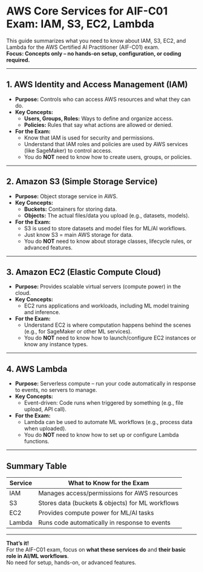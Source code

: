# AWS Core Services for AIF-C01 Exam: IAM, S3, EC2, Lambda

This guide summarizes what you need to know about IAM, S3, EC2, and Lambda for the AWS Certified AI Practitioner (AIF-C01) exam.  
**Focus: Concepts only – no hands-on setup, configuration, or coding required.**

---

## 1. AWS Identity and Access Management (IAM)

- **Purpose:** Controls who can access AWS resources and what they can do.
- **Key Concepts:**
  - **Users, Groups, Roles:** Ways to define and organize access.
  - **Policies:** Rules that say what actions are allowed or denied.
- **For the Exam:**  
  - Know that IAM is used for security and permissions.
  - Understand that IAM roles and policies are used by AWS services (like SageMaker) to control access.
  - You do **NOT** need to know how to create users, groups, or policies.

---

## 2. Amazon S3 (Simple Storage Service)

- **Purpose:** Object storage service in AWS.
- **Key Concepts:**
  - **Buckets:** Containers for storing data.
  - **Objects:** The actual files/data you upload (e.g., datasets, models).
- **For the Exam:**  
  - S3 is used to store datasets and model files for ML/AI workflows.
  - Just know S3 = main AWS storage for data.
  - You do **NOT** need to know about storage classes, lifecycle rules, or advanced features.

---

## 3. Amazon EC2 (Elastic Compute Cloud)

- **Purpose:** Provides scalable virtual servers (compute power) in the cloud.
- **Key Concepts:**
  - EC2 runs applications and workloads, including ML model training and inference.
- **For the Exam:**  
  - Understand EC2 is where computation happens behind the scenes (e.g., for SageMaker or other ML services).
  - You do **NOT** need to know how to launch/configure EC2 instances or know any instance types.

---

## 4. AWS Lambda

- **Purpose:** Serverless compute – run your code automatically in response to events, no servers to manage.
- **Key Concepts:**
  - Event-driven: Code runs when triggered by something (e.g., file upload, API call).
- **For the Exam:**  
  - Lambda can be used to automate ML workflows (e.g., process data when uploaded).
  - You do **NOT** need to know how to set up or configure Lambda functions.

---

## **Summary Table**

| Service | What to Know for the Exam                             |
|---------|------------------------------------------------------|
| IAM     | Manages access/permissions for AWS resources         |
| S3      | Stores data (buckets & objects) for ML workflows     |
| EC2     | Provides compute power for ML/AI tasks               |
| Lambda  | Runs code automatically in response to events        |

---

**That’s it!**  
For the AIF-C01 exam, focus on **what these services do** and **their basic role in AI/ML workflows**.  
No need for setup, hands-on, or advanced features.

